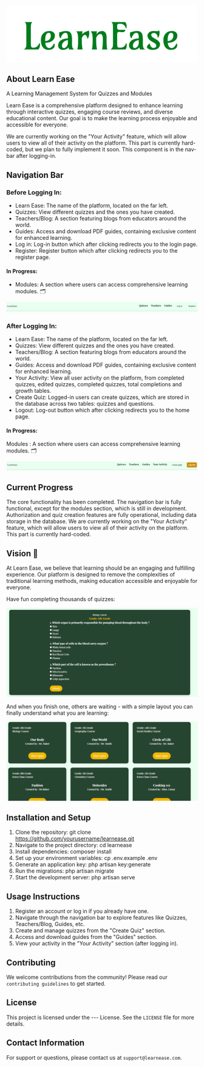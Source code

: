 <p align="center"><a href="https://learnease.test" target="_blank"><img src="markdown_images/ls.png" alt="LS Logo"></a></p>


## About Learn Ease
A Learning Management System for Quizzes and Modules

Learn Ease is a comprehensive platform designed to enhance learning through interactive quizzes, engaging course reviews, and diverse educational content. Our goal is to make the learning process enjoyable and accessible for everyone. 

 We are currently working on the "Your Activity" feature, which will allow users to view all of their activity on the platform. This part is currently hard-coded, but we plan to fully implement it soon. This component is in the nav-bar after logging-in.

## Navigation Bar

### Before Logging In:

- Learn Ease: The name of the platform, located on the far left.
- Quizzes: View different quizzes and the ones you have created.
- Teachers/Blog: A section featuring blogs from educators around the world.
- Guides: Access and download PDF guides, containing exclusive content for enhanced learning.
- Log in: Log-in button which after clicking redirects you to the login page.
- Register: Register button which after clicking redirects you to the register page.

#### In Progress:
- Modules: A section where users can access comprehensive learning modules. 🗂

<p align=""><img src="markdown_images/nav-bar_1.png" alt=" Nav Bar Before Log In"></p>

### After Logging In:

- Learn Ease: The name of the platform, located on the far left.
- Quizzes: View different quizzes and the ones you have created.
- Teachers/Blog: A section featuring blogs from educators around the world.
- Guides: Access and download PDF guides, containing exclusive content for enhanced learning.
- Your Activity: View all user activity on the platform, from completed quizzes, edited quizzes, completed quizzes, total completions and growth tables.
- Create Quiz: Logged-in users can create quizzes, which are stored in the database across two tables: quizzes and questions.
- Logout: Log-out button which after clicking redirects you to the home page.

#### In Progress:
 Modules : A section where users can access comprehensive learning modules. 🗂

<p align=""><img src="markdown_images/nav-bar_2.png" alt=" Nav Bar After Log In"></p>

## Current Progress

The core functionality has been completed. The navigation bar is fully functional, except for the modules section, which is still in development. Authorization and quiz creation features are fully operational, including data storage in the database. We are currently working on the "Your Activity" feature, which will allow users to view all of their activity on the platform. This part is currently hard-coded.


## Vision 👀

At Learn Ease, we believe that learning should be an engaging and fulfilling experience. Our platform is designed to remove the complexities of traditional learning methods, making education accessible and enjoyable for everyone.

Have fun completing thousands of quizzes: <p align=""><img src="markdown_images/quiz.png" alt=" Quiz "></p>
And when you finish one, others are waiting - with a simple layout you can finally understand what you are learning:
<p align=""><img src="markdown_images/multiple.png" alt=" Quiz "></p>


## Installation and Setup
1. Clone the repository: git clone https://github.com/yourusername/learnease.git
2. Navigate to the project directory: cd learnease
3. Install dependencies: composer install
4. Set up your environment variables: cp .env.example .env
5. Generate an application key: php artisan key:generate
6. Run the migrations: php artisan migrate
7. Start the development server: php artisan serve

## Usage Instructions
1. Register an account or log in if you already have one.
2. Navigate through the navigation bar to explore features like Quizzes, Teachers/Blog, Guides, etc.
3. Create and manage quizzes from the "Create Quiz" section.
4. Access and download guides from the "Guides" section.
5. View your activity in the "Your Activity" section (after logging in).

## Contributing

We welcome contributions from the community! Please read our `contributing guidelines` to get started.

## License
This project is licensed under the --- License. See the `LICENSE` file for more details.

## Contact Information
For support or questions, please contact us at `support@learnease.com`.

